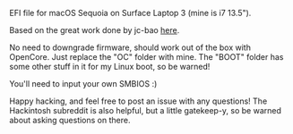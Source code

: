 EFI file for macOS Sequoia on Surface Laptop 3 (mine is i7 13.5").

Based on the great work done by jc-bao [here](https://github.com/jc-bao/surface-laptop3-macos).

No need to downgrade firmware, should work out of the box with OpenCore. Just replace the "OC" folder with mine. The "BOOT" folder has some other stuff in it for my Linux boot, so be warned!

You'll need to input your own SMBIOS :)

Happy hacking, and feel free to post an issue with any questions! The Hackintosh subreddit is also helpful, but a little gatekeep-y, so be warned about asking questions on there.

